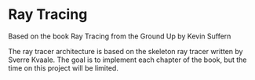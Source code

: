 # Ray Tracing
Based on the book Ray Tracing from the Ground Up by Kevin Suffern

The ray tracer architecture is based on the skeleton ray tracer written by Sverre Kvaale. The goal is to implement each chapter of the book, but the time on this project will be limited.
